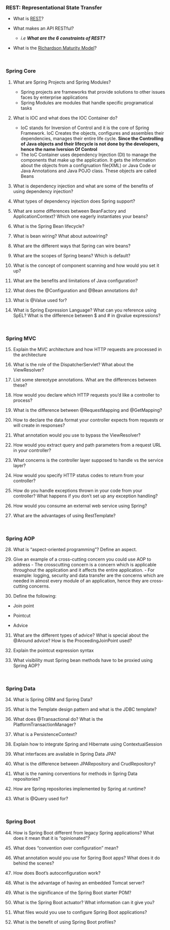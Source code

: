 ### REST: Representational State Transfer
- What is [REST](https://www.codecademy.com/articles/what-is-rest)?

- What makes an API RESTful?
  - *i.e **What are the 6 constraints of REST?***

- What is the [Richardson Maturity Model](https://martinfowler.com/articles/richardsonMaturityModel.html)?


<br>

### Spring Core

1.  What are Spring Projects and Spring Modules?
    - Spring projects are frameworks that provide solutions to other issues faces by enterprise applications
    - Spring Modules are modules that handle specific programatical tasks
    
2.  What is IOC and what does the IOC Container do?
    - IoC stands for Inversion of Control and it is the core of Spring Framework.  IoC Creates the objects, configures and assembles their dependencies, manages their        entire life cycle.  <b>Since the Controlling of Java objects and their lifecycle is not done by the developers, hence the name Iversion Of Control</b>
    - The IoC Container uses dependency Injection (DI) to manage the components that make up the application.  It gets the information about the objects from a configruation file(XML) or Java Code or Java Annotations and Java POJO class.  These objects are called Beans
    
3.  What is dependency injection and what are some of the benefits of using dependency injection?
    
4.  What types of dependency injection does Spring support?
    
5.  What are some differences between BeanFactory and ApplicationContext? Which one eagerly instantiates your beans?
    
6.  What is the Spring Bean lifecycle?
    
7.  What is bean wiring? What about autowiring?
    
8.  What are the different ways that Spring can wire beans?
    
9.  What are the scopes of Spring beans? Which is default?
    
10.  What is the concept of component scanning and how would you set it up?
    
11.  What are the benefits and limitations of Java configuration?
    
12.  What does the @Configuration and @Bean annotations do?
    
13.  What is @Value used for?
    
14.  What is Spring Expression Language? What can you reference using SpEL? What is the difference between $ and # in @value expressions?
    
<br>

### Spring MVC

15.  Explain the MVC architecture and how HTTP requests are processed in the architecture
    
16.  What is the role of the DispatcherServlet? What about the ViewResolver?
    
17.  List some stereotype annotations. What are the differences between these?
    
18.  How would you declare which HTTP requests you’d like a controller to process?
    
19.  What is the difference between @RequestMapping and @GetMapping?
    
20.  How to declare the data format your controller expects from requests or will create in responses?
    
21.  What annotation would you use to bypass the ViewResolver?
    
22.  How would you extract query and path parameters from a request URL in your controller?
    
23.  What concerns is the controller layer supposed to handle vs the service layer?
    
24.  How would you specify HTTP status codes to return from your controller?
    
25.  How do you handle exceptions thrown in your code from your controller? What happens if you don’t set up any exception handling?
    
26.  How would you consume an external web service using Spring?
    
27.  What are the advantages of using RestTemplate?
    
<br>

### Spring AOP

28.  What is “aspect-oriented programming”? Define an aspect.
    
29.  Give an example of a cross-cutting concern you could use AOP to address
    - The crosscutting concern is a concern which is applicable throughout the application and it affects the entire application.
    - For example: logging, security and data transfer are the concerns which are needed in almost every module of an application, hence they are cross-cutting concerns.

30.  Define the following:
    

*  Join point
    
*  Pointcut
    
*  Advice
    

31.  What are the different types of advice? What is special about the @Around advice? How is the ProceedingJoinPoint used?
    
33.  Explain the pointcut expression syntax
    
34.  What visibility must Spring bean methods have to be proxied using Spring AOP?
    
<br>

### Spring Data

34.  What is Spring ORM and Spring Data?
    
35.  What is the Template design pattern and what is the JDBC template?
    
36.  What does @Transactional do? What is the PlatformTransactionManager?
    
37.  What is a PersistenceContext?
    
38.  Explain how to integrate Spring and Hibernate using ContextualSession
    
39.  What interfaces are available in Spring Data JPA?
    
40.  What is the difference between JPARepository and CrudRepository?
    
41.  What is the naming conventions for methods in Spring Data repositories?
    
42.  How are Spring repositories implemented by Spring at runtime?
    
43.  What is @Query used for?
    
<br>

### Spring Boot

44.  How is Spring Boot different from legacy Spring applications? What does it mean that it is “opinionated”?
    
45.  What does “convention over configuration” mean?
    
46.  What annotation would you use for Spring Boot apps? What does it do behind the scenes?
    
47.  How does Boot’s autoconfiguration work?
    
48.  What is the advantage of having an embedded Tomcat server?
    
49.  What is the significance of the Spring Boot starter POM?
    
50.  What is the Spring Boot actuator? What information can it give you?
    
51.  What files would you use to configure Spring Boot applications?
    
52.  What is the benefit of using Spring Boot profiles?
